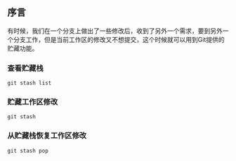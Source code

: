 ## 序言
有时候，我们在一个分支上做出了一些修改后，收到了另外一个需求，要到另外一个分支工作，但是当前工作区的修改又不想提交，这个时候就可以用到Git提供的贮藏功能。

### 查看贮藏栈
```
git stash list
```
### 贮藏工作区修改
```
git stash 
```

### 从贮藏栈恢复工作区修改
```
git stash pop
```
